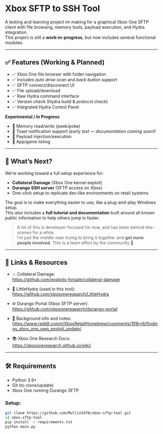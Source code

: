 # Xbox SFTP to SSH Tool

A testing and learning project im making for a graphical Xbox One SFTP client with file browsing, memory tools, payload execution, and Hydra integration.  
This project is still a **work-in-progress**, but now includes several functional modules.

---

## ✅ Features (Working & Planned)

- ✅ Xbox One file browser with folder navigation  
- ✅ Includes *auto drive scan* and *back button support*
- ✅ SFTP connect/disconnect UI
- ✅ File upload/download
- ✅ Raw Hydra command interface
- ✅ Version check (Hydra build & protocol check)
- ✅ Integrated Hydra Control Panel

**Experimental / In Progress**
- 🚧 Memory read/write (peek/poke)
- 🚧 Toast notification support *(early test — documentation coming soon!)*
- 🚧 Payload injection/execution
- 🚧 App/game listing

---

## 🧪 What’s Next?

We’re working toward a full setup experience for:
- **Collateral Damage** (Xbox One kernel exploit)
- **Durango SSH server** (SFTP access on Xbox)
- One-click setup to replicate dev-like environments on retail systems

The goal is to make everything easier to use, like a plug-and-play Windows setup.  
This also includes a **full tutorial and documentation** built around all known public information to help others jump in faster.

> A lot of this is developer-focused for now, and has been behind-the-scenes for a while.  
> I’m just the middle-man trying to bring it together and **get more people involved**. This is a team effort by the community 💚

---

## 🔗 Links & Resources

- 💥 Collateral Damage:  
  https://github.com/exploits-forsale/collateral-damage

- 🧠 LittleHydra (used in this tool):  
  https://github.com/xboxoneresearch/LittleHydra

- 🌐 Durango Portal (Xbox SFTP server):  
  https://github.com/xboxoneresearch/durango-portal

- 📢 Background info and notes:  
  https://www.reddit.com/r/XboxRetailHomebrew/comments/1lf8ry6/findings_xbox_one_uwp_exploit_update/

- 📚 Xbox One Research Docs:  
  https://xboxoneresearch.github.io/wiki/

---

## 🛠 Requirements

- Python 3.9+
- Git (to clone/update)
- Xbox One running Durango SFTP

### Setup:

```bash
git clone https://github.com/Mullin5478/xbox-sftp-tool.git
cd xbox-sftp-tool
pip install -r requirements.txt
python main.py
